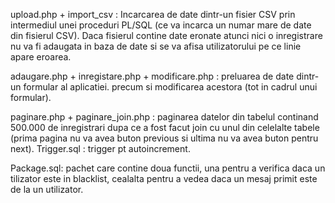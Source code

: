 upload.php + import_csv :
        Incarcarea de date dintr-un fisier CSV prin intermediul unei
        proceduri PL/SQL (ce va incarca un numar mare de date din fisierul CSV).
        Daca fisierul contine date eronate atunci nici o inregistrare nu va fi adaugata in
        baza de date si se va afisa utilizatorului pe ce linie apare eroarea.
        
adaugare.php + inregistare.php + modificare.php :
        preluarea de date dintr-un formular al aplicatiei. precum si
        modificarea acestora (tot in cadrul unui formular).

paginare.php + paginare_join.php :
        paginarea datelor din tabelul continand 500.000 de inregistrari
        dupa ce a fost facut join cu unul din celelalte tabele (prima pagina nu va avea
        buton previous si ultima nu va avea buton pentru next).
Trigger.sql :
      trigger pt autoincrement.

Package.sql:
      pachet care contine doua functii, una pentru a verifica daca un tilizator este in blacklist, 
      cealalta pentru a vedea daca un mesaj primit este de la un utilizator.
